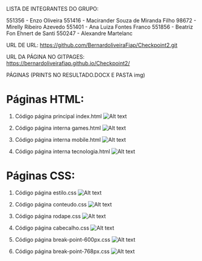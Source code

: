 LISTA DE INTEGRANTES DO GRUPO:

551356 - Enzo Oliveira
551416 - Macirander Souza de Miranda Filho
98672 - Mirelly Ribeiro Azevedo
551401 - Ana Luiza Fontes Franco
551856 - Beatriz Fon Ehnert de Santi
550247 - Alexandre Martelanc



URL DE URL:
https://github.com/BernardoliveiraFiap/Checkpoint2.git

URL DA PÁGINA NO GITPAGES:
https://bernardoliveirafiap.github.io/Checkpoint2/


PÁGINAS (PRINTS NO RESULTADO.DOCX E PASTA img)

# Páginas HTML: 

1. Código página principal index.html
![Alt text](/img/indexhtml.png?raw=true "index.html")

2. Código página interna games.html
![Alt text](/img/gameshtml.png?raw=true "games.html")

3. Código página interna mobile.html
![Alt text](/img/mobilehtml.png?raw=true "mobile.html")

4. Código página interna tecnologia.html
![Alt text](/img/tecnologiahtml.png?raw=true "tecnologia.html")


# Páginas CSS: 

1. Código página estilo.css
![Alt text](/img/estilocss.png?raw=true "estilo.css")

2. Código página conteudo.css
![Alt text](/img/conteudocss.png?raw=true "conteudo.css")

3. Código página rodape.css
![Alt text](/img/rodapecss.png?raw=true "rodape.css")

4. Código página cabecalho.css
![Alt text](/img/cabecalhocss.png?raw=true "cabecalho.css")

5. Código página break-point-600px.css
![Alt text](/img/break-point-600pxcss.png?raw=true "break-point-600px.css")

6. Código página break-point-768px.css
![Alt text](/img/break-point-768pxcss.png?raw=true "break-point-768px.css")